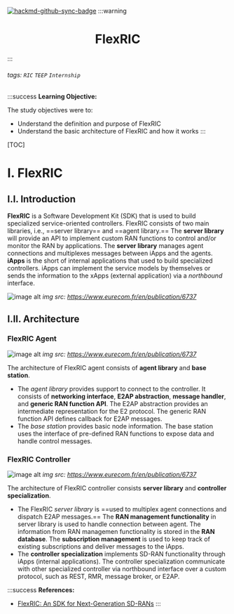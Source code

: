 [![hackmd-github-sync-badge](https://hackmd.io/S9M1qdZATVejbHadNDZBnA/badge)](https://hackmd.io/S9M1qdZATVejbHadNDZBnA)
:::warning
# <center><i class="fa fa-edit"></i> FlexRIC</center>
:::

###### tags: `RIC` `TEEP` `Internship`

:::success
**Learning Objective:**

The study objectives were to:
- Understand the definition and purpose of FlexRIC
- Understand the basic architecture of FlexRIC and how it works
:::

[TOC]

# I. FlexRIC

## I.I. Introduction
**FlexRIC** is a Software Development Kit (SDK) that is used to build specialized service-oriented controllers. FlexRIC consists of two main libraries, i.e., ==server library== and ==agent library.== The **server library** will provide an API to implement custom RAN functions to control and/or monitor the RAN by applications. The **server library** manages agent connections and multiplexes messages between iApps and the agents. **iApps** is the short of  internal applications that used to build specialized controllers. iApps can implement the service models by themselves or sends the information to the xApps (external application) via a *northbound* interface.

![image alt](https://www.linkpicture.com/q/1_1386.png)
*img src: https://www.eurecom.fr/en/publication/6737*


## I.II. Architecture

### FlexRIC Agent

![image alt](https://www.linkpicture.com/q/2_855.png)
*img src: https://www.eurecom.fr/en/publication/6737*

The architecture of FlexRIC agent consists of **agent library** and **base station**. 
- The *agent library* provides support to connect to the controller. It consists of **networking interface**, **E2AP abstraction**, **message handler**, and **generic RAN function API**. The E2AP abstraction provides an intermediate representation for the E2 protocol. The generic RAN function API defines callback for E2AP messages.
- The *base station* provides basic node information. The base station uses the interface of pre-defined RAN functions to expose data and handle control messages.

### FlexRIC Controller

![image alt](https://www.linkpicture.com/q/3_599.png)
*img src: https://www.eurecom.fr/en/publication/6737*

The architecture of FlexRIC controller consists **server library** and **controller specialization**. 
- The FlexRIC *server library* is ==used to multiplex agent connections and dispatch E2AP messages.== The **RAN management functionality** in server library is used to handle connection between agent. The information from RAN managemen functionality is stored in the **RAN database**. The **subscription management** is used to keep track of existing subscriptions and deliver messages to the iApps.
- The **controller specialization** implements SD-RAN functionality through iApps (internal applications). The controller specialization communicate with other specialized controller via northbound interface over a custom protocol, such as REST, RMR, message broker, or E2AP.

:::success
**References:**
- [FlexRIC: An SDK for Next-Generation SD-RANs](https://www.eurecom.fr/en/publication/6737)
:::

